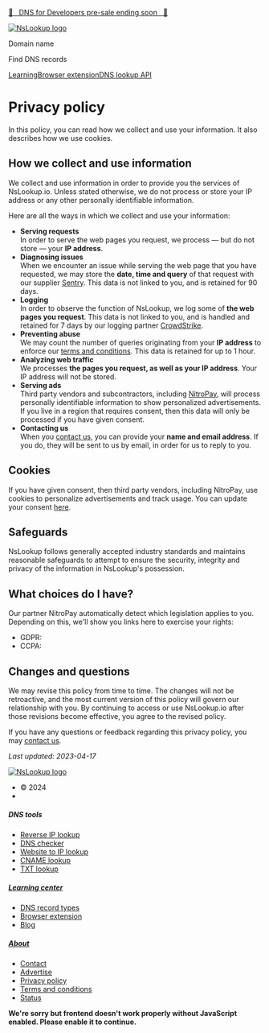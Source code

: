 [🚨   DNS for Developers pre-sale ending soon   🚨](https://www.nslookup.io/dns-course/)

[![NsLookup logo](/img/logo.cde98524.svg)](https://www.nslookup.io/)

Domain name

Find DNS records

[Learning](https://www.nslookup.io/learning/)[Browser extension](https://www.nslookup.io/install/)[DNS lookup API](https://www.whoisfreaks.com/)

Privacy policy
==============

In this policy, you can read how we collect and use your information. It also describes how we use cookies.

How we collect and use information
----------------------------------

We collect and use information in order to provide you the services of NsLookup.io. Unless stated otherwise, we do not process or store your IP address or any other personally identifiable information.

Here are all the ways in which we collect and use your information:

* **Serving requests**  
    In order to serve the web pages you request, we process — but do not store — your **IP address**.
* **Diagnosing issues**  
    When we encounter an issue while serving the web page that you have requested, we may store the **date, time and query** of that request with our supplier [Sentry](https://sentry.io/). This data is not linked to you, and is retained for 90 days.
* **Logging**  
    In order to observe the function of NsLookup, we log some of **the web pages you request**. This data is not linked to you, and is handled and retained for 7 days by our logging partner [CrowdStrike](https://www.crowdstrike.com/products/observability/falcon-logscale/).
* **Preventing abuse**  
    We may count the number of queries originating from your **IP address** to enforce our [terms and conditions](https://www.nslookup.io/terms-and-conditions/). This data is retained for up to 1 hour.
* **Analyzing web traffic**  
    We processes **the pages you request, as well as your IP address**. Your IP address will not be stored.
* **Serving ads**  
    Third party vendors and subcontractors, including [NitroPay](https://nitropay.com/), will process personally identifiable information to show personalized advertisements. If you live in a region that requires consent, then this data will only be processed if you have given consent.
* **Contacting us**  
    When you [contact us](https://www.nslookup.io/contact-us/), you can provide your **name and email address**. If you do, they will be sent to us by email, in order for us to reply to you.

Cookies
-------

If you have given consent, then third party vendors, including NitroPay, use cookies to personalize advertisements and track usage. You can update your consent [here](#).

Safeguards
----------

NsLookup follows generally accepted industry standards and maintains reasonable safeguards to attempt to ensure the security, integrity and privacy of the information in NsLookup's possession.

What choices do I have?
-----------------------

Our partner NitroPay automatically detect which legislation applies to you. Depending on this, we'll show you links here to exercise your rights:

* GDPR:
* CCPA:

Changes and questions
---------------------

We may revise this policy from time to time. The changes will not be retroactive, and the most current version of this policy will govern our relationship with you. By continuing to access or use NsLookup.io after those revisions become effective, you agree to the revised policy.

If you have any questions or feedback regarding this privacy policy, you may [contact us](https://www.nslookup.io/contact-us/).

_Last updated: 2023-04-17_

[![NsLookup logo](/img/logo-white.18cabacb.svg)](https://www.nslookup.io/)

* © 2024
* [](https://twitter.com/nslookupio)[](https://www.linkedin.com/company/nslookupio/)

##### DNS tools

* [Reverse IP lookup](https://www.nslookup.io/reverse-ip-lookup/)
* [DNS checker](https://www.nslookup.io/dns-checker/)
* [Website to IP lookup](https://www.nslookup.io/website-to-ip-lookup/)
* [CNAME lookup](https://www.nslookup.io/cname-lookup/)
* [TXT lookup](https://www.nslookup.io/txt-lookup/)

##### [Learning center](https://www.nslookup.io/learning/)

* [DNS record types](https://www.nslookup.io/learning/dns-record-types/)
* [Browser extension](https://www.nslookup.io/install/)
* [Blog](https://www.nslookup.io/blog/)

##### [About](https://www.nslookup.io/about/)

* [Contact](https://www.nslookup.io/contact-us/)
* [Advertise](https://www.nslookup.io/sponsor/)
* [Privacy policy](https://www.nslookup.io/privacy-policy/)
* [Terms and conditions](https://www.nslookup.io/terms-and-conditions/)
* [Status](https://status.nslookup.io/)

**We're sorry but frontend doesn't work properly without JavaScript enabled. Please enable it to continue.**